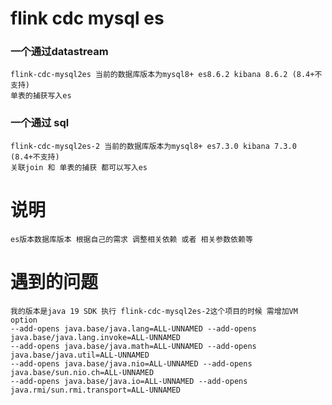 # flink cdc mysql es
### 一个通过datastream 
    flink-cdc-mysql2es 当前的数据库版本为mysql8+ es8.6.2 kibana 8.6.2 (8.4+不支持)
    单表的捕获写入es
### 一个通过 sql
    flink-cdc-mysql2es-2 当前的数据库版本为mysql8+ es7.3.0 kibana 7.3.0 (8.4+不支持)
    关联join 和 单表的捕获 都可以写入es  


# 说明
    es版本数据库版本 根据自己的需求 调整相关依赖 或者 相关参数依赖等
# 遇到的问题
    我的版本是java 19 SDK 执行 flink-cdc-mysql2es-2这个项目的时候 需增加VM option
    --add-opens java.base/java.lang=ALL-UNNAMED --add-opens java.base/java.lang.invoke=ALL-UNNAMED 
    --add-opens java.base/java.math=ALL-UNNAMED --add-opens java.base/java.util=ALL-UNNAMED
    --add-opens java.base/java.nio=ALL-UNNAMED --add-opens java.base/sun.nio.ch=ALL-UNNAMED 
    --add-opens java.base/java.io=ALL-UNNAMED --add-opens java.rmi/sun.rmi.transport=ALL-UNNAMED
